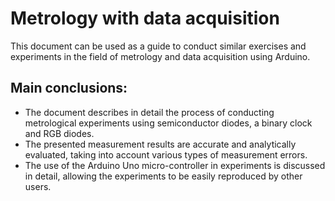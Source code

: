 # Metrology with data acquisition
This document can be used as a guide to conduct similar exercises and experiments in the field of metrology and data acquisition using Arduino.
## Main conclusions:
- The document describes in detail the process of conducting metrological experiments using semiconductor diodes, a binary clock and RGB diodes.
- The presented measurement results are accurate and analytically evaluated, taking into account various types of measurement errors.
- The use of the Arduino Uno micro-controller in experiments is discussed in detail, allowing the experiments to be easily reproduced by other users.

